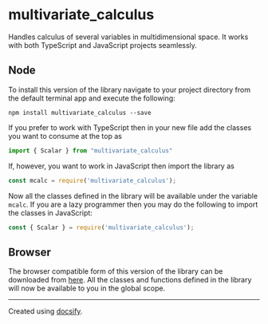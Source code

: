 multivariate_calculus
=====================

Handles calculus of several variables in multidimensional space.
It works with both TypeScript and JavaScript projects seamlessly.

<!-- tabs:start -->
## **Node**

To install this version of the library navigate to your project directory from
the default terminal app and execute the following:

	npm install multivariate_calculus --save

If you prefer to work with TypeScript then in your new file add the classes you
want to consume at the top as
```typescript
import { Scalar } from "multivariate_calculus"
```

If, however, you want to work in JavaScript then import the library as
```javascript
const mcalc = require('multivariate_calculus');
```

Now all the classes defined in the library will be available under the variable
`mcalc`. If you are a lazy programmer then you may do the following to import the
classes in JavaScript:
```javascript
const { Scalar } = require('multivariate_calculus');
```


## **Browser**

The browser compatible form of this version of the library can be downloaded from [here](https://github.com/terrible-coder/multivariate_calculus/releases/download/v0.2.1/mcalc.js).
All the classes and functions defined in the library will now be available to you
in the global scope.

<!-- tabs:end -->

---------------------
Created using [docsify](https://docsify.js.org/#).